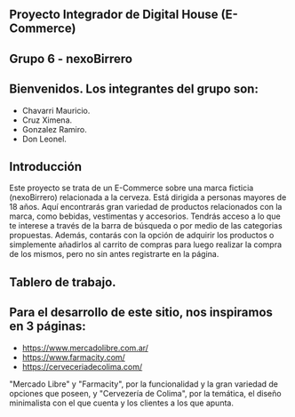 ## Proyecto Integrador de Digital House (E-Commerce)
## Grupo 6 - nexoBirrero
## Bienvenidos. Los integrantes del grupo son:

- Chavarri Mauricio.
- Cruz Ximena.
- Gonzalez Ramiro.
- Don Leonel.

## Introducción

Este proyecto se trata de un E-Commerce sobre una marca ficticia (nexoBirrero) relacionada a la cerveza. 
Está dirigida a personas mayores de 18 años. 
Aquí encontrarás gran variedad de productos relacionados con la marca, como bebidas, vestimentas y accesorios. 
Tendrás acceso a lo que te interese a través de la barra de búsqueda o por medio de las categorias propuestas. 
Además, contarás con la opción de adquirir los productos o simplemente añadirlos al carrito de compras para luego 
realizar la compra de los mismos, pero no sin antes registrarte en la página.

## Tablero de trabajo.



## Para el desarrollo de este sitio, nos inspiramos en 3 páginas:

- https://www.mercadolibre.com.ar/ 
- https://www.farmacity.com/ 
- https://cerveceriadecolima.com/

"Mercado Libre" y "Farmacity", por la funcionalidad y la gran variedad de opciones que poseen, y "Cervezería de Colima", por la temática, el diseño minimalista con el que cuenta y los clientes a los que apunta.
